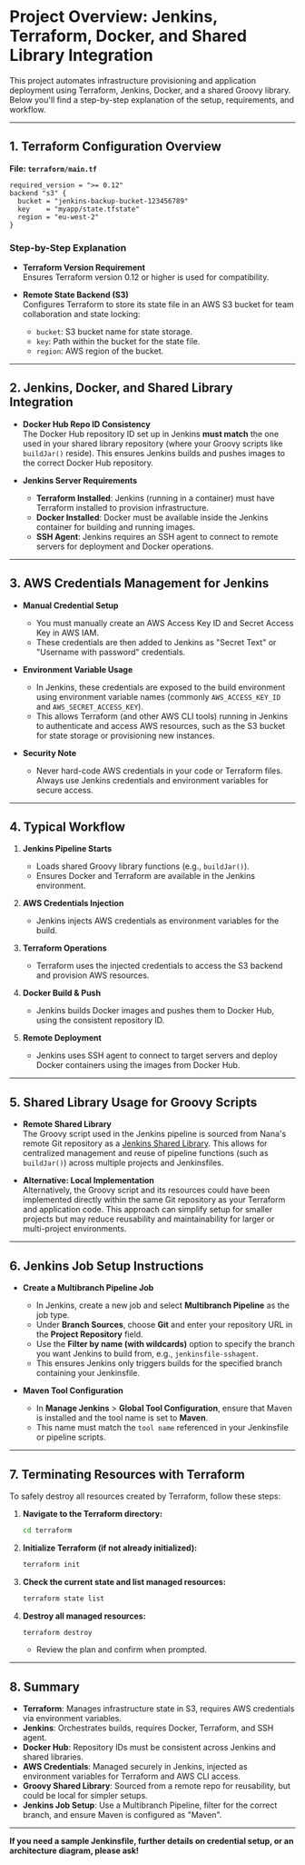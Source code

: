 # Project Overview: Jenkins, Terraform, Docker, and Shared Library Integration

This project automates infrastructure provisioning and application deployment using Terraform, Jenkins, Docker, and a shared Groovy library. Below you'll find a step-by-step explanation of the setup, requirements, and workflow.

---

## 1. Terraform Configuration Overview

**File: `terraform/main.tf`**

```hcl
required_version = ">= 0.12"
backend "s3" {
  bucket = "jenkins-backup-bucket-123456789"
  key    = "myapp/state.tfstate"
  region = "eu-west-2"
}
```

### Step-by-Step Explanation

- **Terraform Version Requirement**  
  Ensures Terraform version 0.12 or higher is used for compatibility.

- **Remote State Backend (S3)**  
  Configures Terraform to store its state file in an AWS S3 bucket for team collaboration and state locking:
  - `bucket`: S3 bucket name for state storage.
  - `key`: Path within the bucket for the state file.
  - `region`: AWS region of the bucket.

---

## 2. Jenkins, Docker, and Shared Library Integration

- **Docker Hub Repo ID Consistency**  
  The Docker Hub repository ID set up in Jenkins **must match** the one used in your shared library repository (where your Groovy scripts like `buildJar()` reside). This ensures Jenkins builds and pushes images to the correct Docker Hub repository.

- **Jenkins Server Requirements**
  - **Terraform Installed**: Jenkins (running in a container) must have Terraform installed to provision infrastructure.
  - **Docker Installed**: Docker must be available inside the Jenkins container for building and running images.
  - **SSH Agent**: Jenkins requires an SSH agent to connect to remote servers for deployment and Docker operations.

---

## 3. AWS Credentials Management for Jenkins

- **Manual Credential Setup**
  - You must manually create an AWS Access Key ID and Secret Access Key in AWS IAM.
  - These credentials are then added to Jenkins as "Secret Text" or "Username with password" credentials.

- **Environment Variable Usage**
  - In Jenkins, these credentials are exposed to the build environment using environment variable names (commonly `AWS_ACCESS_KEY_ID` and `AWS_SECRET_ACCESS_KEY`).
  - This allows Terraform (and other AWS CLI tools) running in Jenkins to authenticate and access AWS resources, such as the S3 bucket for state storage or provisioning new instances.

- **Security Note**
  - Never hard-code AWS credentials in your code or Terraform files. Always use Jenkins credentials and environment variables for secure access.

---

## 4. Typical Workflow

1. **Jenkins Pipeline Starts**
   - Loads shared Groovy library functions (e.g., `buildJar()`).
   - Ensures Docker and Terraform are available in the Jenkins environment.

2. **AWS Credentials Injection**
   - Jenkins injects AWS credentials as environment variables for the build.

3. **Terraform Operations**
   - Terraform uses the injected credentials to access the S3 backend and provision AWS resources.

4. **Docker Build & Push**
   - Jenkins builds Docker images and pushes them to Docker Hub, using the consistent repository ID.

5. **Remote Deployment**
   - Jenkins uses SSH agent to connect to target servers and deploy Docker containers using the images from Docker Hub.

---

## 5. Shared Library Usage for Groovy Scripts

- **Remote Shared Library**  
  The Groovy script used in the Jenkins pipeline is sourced from Nana's remote Git repository as a [Jenkins Shared Library](https://gitlab.com/twn-devops-bootcamp/latest/12-terraform/jenkins-shared-library.git). This allows for centralized management and reuse of pipeline functions (such as `buildJar()`) across multiple projects and Jenkinsfiles.

- **Alternative: Local Implementation**  
  Alternatively, the Groovy script and its resources could have been implemented directly within the same Git repository as your Terraform and application code. This approach can simplify setup for smaller projects but may reduce reusability and maintainability for larger or multi-project environments.

---

## 6. Jenkins Job Setup Instructions

- **Create a Multibranch Pipeline Job**
  - In Jenkins, create a new job and select **Multibranch Pipeline** as the job type.
  - Under **Branch Sources**, choose **Git** and enter your repository URL in the **Project Repository** field.
  - Use the **Filter by name (with wildcards)** option to specify the branch you want Jenkins to build from, e.g., `jenkinsfile-sshagent`.
  - This ensures Jenkins only triggers builds for the specified branch containing your Jenkinsfile.

- **Maven Tool Configuration**
  - In **Manage Jenkins** > **Global Tool Configuration**, ensure that Maven is installed and the tool name is set to **Maven**.
  - This name must match the `tool name` referenced in your Jenkinsfile or pipeline scripts.

---

## 7. Terminating Resources with Terraform

To safely destroy all resources created by Terraform, follow these steps:

1. **Navigate to the Terraform directory:**
   ```sh
   cd terraform
   ```

2. **Initialize Terraform (if not already initialized):**
   ```sh
   terraform init
   ```

3. **Check the current state and list managed resources:**
   ```sh
   terraform state list
   ```

4. **Destroy all managed resources:**
   ```sh
   terraform destroy
   ```
   - Review the plan and confirm when prompted.

---

## 8. Summary

- **Terraform**: Manages infrastructure state in S3, requires AWS credentials via environment variables.
- **Jenkins**: Orchestrates builds, requires Docker, Terraform, and SSH agent.
- **Docker Hub**: Repository IDs must be consistent across Jenkins and shared libraries.
- **AWS Credentials**: Managed securely in Jenkins, injected as environment variables for Terraform and AWS CLI access.
- **Groovy Shared Library**: Sourced from a remote repo for reusability, but could be local for simpler setups.
- **Jenkins Job Setup**: Use a Multibranch Pipeline, filter for the correct branch, and ensure Maven is configured as "Maven".

---

**If you need a sample Jenkinsfile, further details on credential setup, or an architecture diagram, please ask!**
